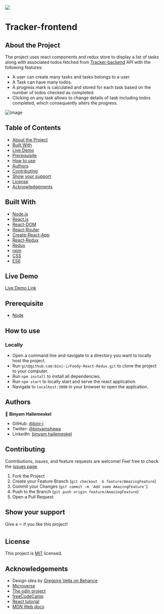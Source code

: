 ![](https://img.shields.io/badge/Microverse-blueviolet)

# Tracker-frontend

## About the Project

The project uses react components and redux store to display a list of tasks along with associated todos fetched from [Tracker-backend](https://github.com/bini-i/Tracker-backend) API with the following features:

- A user can create many tasks and tasks belongs to a user.
- A Task can have many todos.
- A progress mark is calculated and stored for each task based on the number of todos checked as completed.
- Clicking on any task allows to change details of task including todos completed, which consequently alters the progress.

![image](https://user-images.githubusercontent.com/61377322/140049941-1424fc7f-74d0-4291-ad6f-1167f960499b.png)


## Table of Contents

- [About the Project](#about-the-project)
- [Built With](#built-with)
- [Live Demo](#live-demo)
- [Prerequisite](#prerequisite)
- [How to use](#how-to-use)
- [Authors](#authors)
- [Contributing](#contributing)
- [Show your support](#show-your-support)
- [License](#license)
- [Acknowledgements](#acknowledgements)

## Built With

- [Node.js](https://nodejs.org/en/)
- [React.js](https://reactjs.org/)
- [React-DOM](https://reactjs.org/docs/react-dom.html)
- [React-Router]()
- [Create-React-App](https://github.com/facebook/create-react-app)
- [React-Redux]()
- [Redux](https://redux.js.org/)
- [npm](https://www.npmjs.com/)
- [CSS]()
- [ES6]()

## Live Demo

[Live Demo Link](https://tasks-trackers.herokuapp.com/)

## Prerequisite

- [Node](https://nodejs.org/)

## How to use

### Locally

- Open a command line and navigate to a directory you want to locally host the project.
- Run `git@github.com:bini-i/Foody-React-Redux.git` to clone the project to your computer.
- Run `npm install` to install all dependencies.
- Run `npm start` to locally start and serve the react application.
- Navigate to `localhost:3000` in your browser to open the applcation.

## Authors

👤 **Binyam Hailemeskel**

- GitHub: [@bini-i](https://github.com/bini-i)
- Twitter: [@binyamshewa](https://twitter.com/binyamshewa)
- LinkedIn: [binyam hailemeskel](https://www.linkedin.com/in/bini-i/)

## Contributing

Contributions, issues, and feature requests are welcome!
Feel free to check the [issues page](../../issues).

1. Fork the Project
2. Create your Feature Branch (`git checkout -b feature/AmazingFeature`)
3. Commit your Changes (`git commit -m 'Add some AmazingFeature'`)
4. Push to the Branch (`git push origin feature/AmazingFeature`)
5. Open a Pull Request

## Show your support

Give a ⭐️ if you like this project!

## License

This project is [MIT](./LICENSE) licensed.

## Acknowledgements

- Design idea by [ Gregoire Vella on Behance](https://www.behance.net/gregoirevella)
- [Microverse](https://www.microverse.org/)
- [The odin project](https://theodinproject.com)
- [freeCodeCamp](https://www.freecodecamp.org/learn/)
- [React tutorial](https://reactjs.org/tutorial/tutorial.html)
- [MDN Web docs](https://developer.mozilla.org/)
